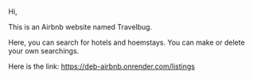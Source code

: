 Hi,

This is an Airbnb website named Travelbug.

Here, you can search for hotels and hoemstays. You can make or delete your own searchings.

Here is the link: https://deb-airbnb.onrender.com/listings
